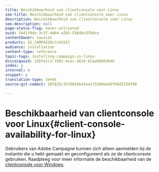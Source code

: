 ```yaml
---
title: Beschikbaarheid van clientconsole voor Linux
seo-title: Beschikbaarheid van clientconsole voor Linux
description: Beschikbaarheid van clientconsole voor Linux
seo-description: null
page-status-flag: never-activated
uuid: 3441f0de-3c37-4db4-a2b5-53649cdfb8ce
contentOwner: sauviat
products: SG_CAMPAIGN/CLASSIC
audience: installation
content-type: reference
topic-tags: installing-campaign-in-linux-
discoiquuid: 15bfe1c3-3502-4cac-a624-b2aa66bb5b4b
index: y
internal: n
snippet: y
translation-type: tm+mt
source-git-commit: 20f835c357d016643ea1f3209ee4dfb6d3239f90

---
```



# Beschikbaarheid van clientconsole voor Linux{#client-console-availability-for-linux}

Gebruikers van Adobe Campagne kunnen zich alleen aanmelden bij de instantie die u hebt gemaakt en geconfigureerd als ze de clientconsole gebruiken. Raadpleeg voor meer informatie de beschikbaarheid van de [clientconsole voor Windows](../../installation/using/client-console-availability-for-windows.md).

